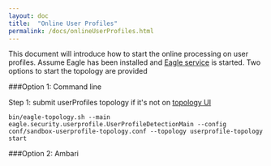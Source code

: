```yaml
---
layout: doc
title:  "Online User Profiles"
permalink: /docs/onlineUserProfiles.html
---
```


This document will introduce how to start the online processing on user profiles. Assume Eagle has been installed and [Eagle service](http://sandbox.hortonworks.com:9099/eagle-service)
is started. Two options to start the topology are provided

###Option 1: Command line

Step 1: submit userProfiles topology if it's not on [topology UI](http://sandbox.hortonworks.com:8744)

    bin/eagle-topology.sh --main eagle.security.userprofile.UserProfileDetectionMain --config conf/sandbox-userprofile-topology.conf --topology userprofile-topology start

###Option 2: Ambari 



